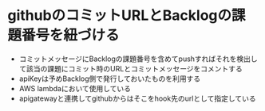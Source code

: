# githubのコミットURLとBacklogの課題番号を紐づける
* コミットメッセージにBacklogの課題番号を含めてpushすればそれを検出して該当の課題にコミット時のURLとコミットメッセージをコメントする
* apiKeyは予めBacklog側で発行しておいたものを利用する
* AWS lambdaにおいて使用している
* apigatewayと連携してgithubからはそこをhook先のurlとして指定している
